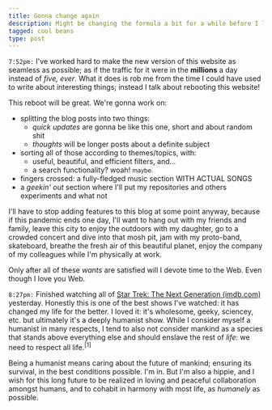 ```yaml
---
title: Gonna change again
description: Might be changing the formula a bit for a while before I launch a new website for real
tagged: cool beans
type: post
---
```


`7:52pm:` I've worked hard to make the new version of this website as seamless as possible; as if the traffic for it were in the **millions** a day instead of *five, ever*. What it does is rob me from the time I could have used to write about interesting things; instead I talk about rebooting this website!

This reboot will be great. We're gonna work on:

- splitting the blog posts into two things:
  - *quick updates* are gonna be like this one, short and about random shit
  - *thoughts* will be longer posts about a definite subject
- sorting all of those according to themes/topics, with:
  - useful, beautiful, and efficient filters, and...
  - a search functionality? woah! <small>maybe.</small>
- fingers crossed: a fully-fledged music section WITH ACTUAL SONGS
- a *geekin' out* section where I'll put my repositories and others experiments and what not

I'll have to stop adding features to this blog at some point anyway, because if this pandemic ends one day, I'll want to hang out with my friends and family, leave this city to enjoy the outdoors with my daughter, go to a crowded concert and dive into that mosh pit, jam with my proto-band, skateboard, breathe the fresh air of this beautiful planet, enjoy the company of my colleagues while I'm physically at work.

Only after all of these *wants* are satisfied will I devote time to the Web. Even though I love you Web.

`8:27pm:` Finished watching all of [Star Trek: The Next Generation (imdb.com)](https://www.imdb.com/title/tt0092455/reference) yesterday. Honestly this is one of the best shows I've watched: it has changed my life for the better. I loved it: it's wholesome, geeky, sciencey, etc. but ultimately it's a deeply humanist show. While I consider myself a humanist in many respects, I tend to also not consider mankind as a species that stands above everything else and should enslave the rest of *life*: we need to respect all life.<sup data-note="It's very hypocritical of me to say that, because I'm an active carnivore, and I haven't managed to lower my meat consumption. This is the topic for a future post by the way! I'll explain myself.">[1]</sup>

Being a humanist means caring about the future of mankind; ensuring its survival, in the best conditions possible. I'm in. But I'm also a hippie, and I wish for this long future to be realized in loving and peaceful collaboration amongst humans, and to cohabit in harmony with most life, as *humanely* as possible.
